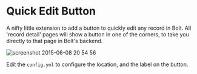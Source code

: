 Quick Edit Button
=================

A nifty little extension to add a button to quickly edit any record in Bolt.
All 'record detail' pages will show a button in one of the corners, to take you
directly to that page in Bolt's backend.

![screenshot 2015-06-08 20 54 56](https://cloud.githubusercontent.com/assets/1833361/8042685/381df7ce-0e21-11e5-9115-dbf099369675.png)


Edit the `config.yml` to configure the location, and the label on the button.


